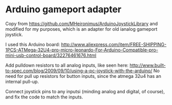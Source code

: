 Arduino gameport adapter
========================

Copy from https://github.com/MHeironimus/ArduinoJoystickLibrary
and modified for my purposes, which is an adapter for old ianalog gameport joystick.

I used this Arduino board:
http://www.aliexpress.com/item/FREE-SHIPPING-1PCS-ATMega-32U4-pro-micro-leonardo-For-Arduino-Compatible-pro-mini-usb-control-board/32276461676.html

Add pulldown resistors to all analog inputs, like seen here:
http://www.built-to-spec.com/blog/2009/09/10/using-a-pc-joystick-with-the-arduino/
No need for pull up resistors for button inputs, since the atmega 32u4 has an internal pull-up.

Connect joystick pins to any inputsi (minding analog and digital, of course), and fix the code to match the inputs.
